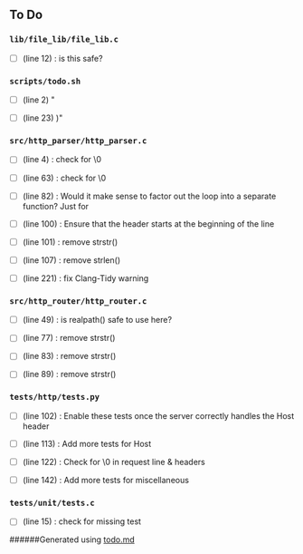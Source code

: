 ## To Do
### ``lib/file_lib/file_lib.c``
- [ ] (line 12) : is this safe?


### ``scripts/todo.sh``
- [ ] (line 2) "

- [ ] (line 23) )"


### ``src/http_parser/http_parser.c``
- [ ] (line 4) : check for \0

- [ ] (line 63) : check for \0

- [ ] (line 82) : Would it make sense to factor out the loop into a separate function? Just for

- [ ] (line 100) : Ensure that the header starts at the beginning of the line

- [ ] (line 101) : remove strstr()

- [ ] (line 107) : remove strlen()

- [ ] (line 221) : fix Clang-Tidy warning


### ``src/http_router/http_router.c``
- [ ] (line 49) : is realpath() safe to use here?

- [ ] (line 77) : remove strstr()

- [ ] (line 83) : remove strstr()

- [ ] (line 89) : remove strstr()


### ``tests/http/tests.py``
- [ ] (line 102) : Enable these tests once the server correctly handles the Host header

- [ ] (line 113) : Add more tests for Host

- [ ] (line 122) : Check for \0 in request line & headers

- [ ] (line 142) : Add more tests for miscellaneous


### ``tests/unit/tests.c``
- [ ] (line 15) : check for missing test

######Generated using [todo.md](https://github.com/charlesthomas/todo.md)
